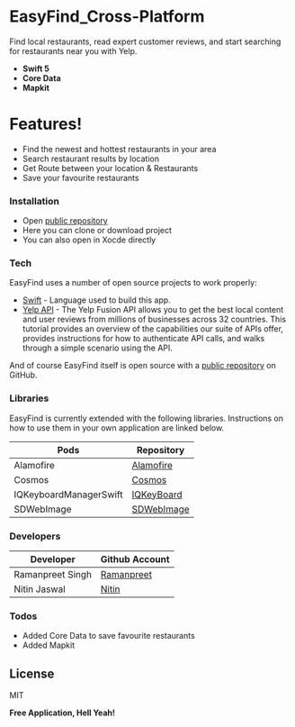 # EasyFind_Cross-Platform

Find local restaurants, read expert customer reviews, and start searching for restaurants near you with Yelp.
  - **Swift 5**
  - **Core Data**
  - **Mapkit**
  
  #  Features!

  - Find the newest and hottest restaurants in your area
  - Search restaurant results by location
  - Get Route between your location & Restaurants
  - Save your favourite restaurants
  
### Installation

 - Open  [public repository][git]
 - Here you can clone or download project
 - You can also open in Xocde directly

  ### Tech

EasyFind uses a number of open source projects to work properly:

* [Swift] - Language used to build this app. 
* [Yelp API] - The Yelp Fusion API allows you to get the best local content and user reviews from millions of businesses across 32 countries. This tutorial provides an overview of the capabilities our suite of APIs offer, provides instructions for how to authenticate API calls, and walks through a simple scenario using the API.

And of course EasyFind itself is open source with a [public repository][git]
 on GitHub.

### Libraries

EasyFind is currently extended with the following libraries. Instructions on how to use them in your own application are linked below.

| Pods | Repository |
| ------ | ------ |
| Alamofire | [Alamofire] |
| Cosmos | [Cosmos] |
| IQKeyboardManagerSwift | [IQKeyBoard] |
| SDWebImage | [SDWebImage] |

### Developers

| Developer | Github Account |
| ------ | ------ |
| Ramanpreet Singh | [Ramanpreet] |
| Nitin Jaswal | [Nitin] |

### Todos

 - Added Core Data to save favourite restaurants
 - Added Mapkit
 
License
----

MIT


**Free Application, Hell Yeah!**

[//]: # (These are reference links used in the body of this note and get stripped out when the markdown processor does its job. There is no need to format nicely because it shouldn't be seen. Thanks SO - http://stackoverflow.com/questions/4823468/store-comments-in-markdown-syntax)

   [git]: <https://github.com/RamaniOS/EasyFind.git>
   [swift]: <https://developer.apple.com/documentation/swift>
   [yelp API]: <https://www.yelp.com/developers/v3/manage_app>
   [alamofire]: <https://github.com/Alamofire/Alamofire>
   [cosmos]: <https://github.com/evgenyneu/Cosmos>
   [SDWebImage]: <https://github.com/SDWebImage/SDWebImage>
   [IQKeyboard]: <https://github.com/hackiftekhar/IQKeyboardManager/tree/master/IQKeyboardManagerSwift>
   [ramanpreet]: <https://github.com/RamaniOS>
   [nitin]: <https://github.com/nathanjaswal>
   
   
   